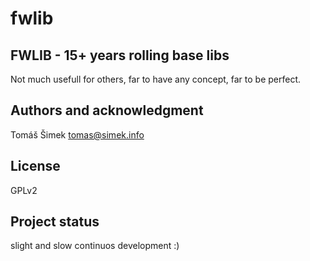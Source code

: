 # fwlib



## FWLIB - 15+ years rolling base libs

Not much usefull for others, far to have any concept, far to be perfect.


## Authors and acknowledgment
Tomáš Šimek <tomas@simek.info>

## License
GPLv2

## Project status
slight and slow continuos development :)